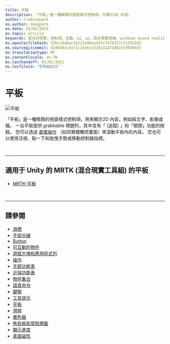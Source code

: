 ```yaml
---
title: 平板
description: 「平板」是一種精簡的視窗樣式控制項，可顯示2D 內容。
author: cre8ivepark
ms.author: dongpark
ms.date: 11/01/2019
ms.topic: article
keywords: 混合的現實、控制項、互動、ui、ux、混合現實耳機、windows mixed reality 耳機、虛擬實境耳機、HoloLens、平板、MRTK、混合現實工具組
ms.openlocfilehash: 53bcc9d8ac3b222e9b5a3dfcf47b327c212552d2
ms.sourcegitcommit: d340303cda71c31e6c3320231473d623c0930d33
ms.translationtype: MT
ms.contentlocale: zh-TW
ms.lasthandoff: 01/01/2021
ms.locfileid: "97848225"
---
```

# <a name="slate"></a>平板

![平板](images/UX_Hero_Slate.jpg)

「平板」是一種精簡的視窗樣式控制項，用來顯示2D 內容，例如純文字、影像或檔。 一台平板提供 grabbable 標題列，其中含有「 (追蹤) 」和「關閉」功能的按鈕。 您可以透過 [直接操作](direct-manipulation.md#2d-slate-interaction) （如同實體觸控畫面）來滾動平板內的內容。 您也可以使用注視、點一下和拖曳手勢或移動控制器指標。

<br>

---

## <a name="slate-in-mrtk-mixed-reality-toolkit-for-unity"></a>適用于 Unity 的 MRTK (混合現實工具組) 的平板

* [MRTK-平板](https://microsoft.github.io/MixedRealityToolkit-Unity/Documentation/README_Slate.html)

<br>

---

## <a name="see-also"></a>請參閱

* [游標](cursors.md)
* [手部光線](point-and-commit.md)
* [Button](button.md)
* [可互動的物件](interactable-object.md)
* [週框方塊和應用程式列](app-bar-and-bounding-box.md)
* [操作](direct-manipulation.md)
* [手部功能表](hand-menu.md)
* [近端功能表](near-menu.md)
* [物件集合](object-collection.md)
* [語音命令](voice-input.md)
* [鍵盤](keyboard.md)
* [工具提示](tooltip.md)
* [平板](slate.md)
* [滑桿](slider.md)
* [著色器](shader.md)
* [佈告板和常駐標籤](billboarding-and-tag-along.md)
* [顯示進度](progress.md)
* [表面磁性](surface-magnetism.md)
